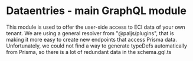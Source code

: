 # Dataentries - main GraphQL module 
This module is used to offer the user-side access to ECI data of your own tenant. We are using a general resolver from "@paljs/plugins", that is 
making it more easy to create new endpoints that access Prisma data.
Unfortunately, we could not find a way to generate typeDefs automatically from Prisma, so there is a lot of redundant data in the schema.gql.ts